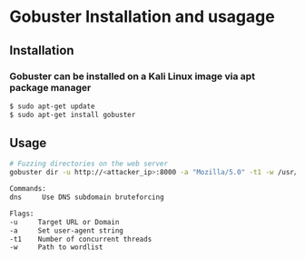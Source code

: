 # Gobuster Installation and usagage

## Installation

### Gobuster can be installed on a Kali Linux image via apt package manager

```bash 
$ sudo apt-get update
$ sudo apt-get install gobuster
```

## Usage 

```bash
# Fuzzing directories on the web server
gobuster dir -u http://<attacker_ip>:8000 -a "Mozilla/5.0" -t1 -w /usr/share/seclists/Discovery/Web-Content/common.txt

Commands:
dns     Use DNS subdomain bruteforcing

Flags:
-u     Target URL or Domain
-a     Set user-agent string
-t1    Number of concurrent threads
-w     Path to wordlist
```
